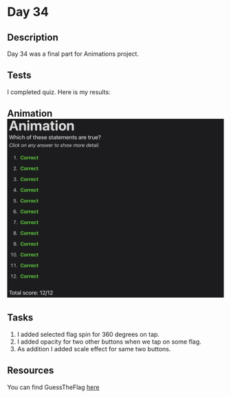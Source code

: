 # Day 34

## Description

Day 34 was a final part for Animations project.

## Tests

I completed quiz.
Here is my results:

**Animation**
![Animation tests result](/Resources/Day_34/Results/Animation.png)
------

## Tasks

1. I added selected flag spin for 360 degrees on tap.
2. I added opacity for two other buttons when we tap on some flag.
3. As addition I added scale effect for same two buttons.

## Resources

You can find GuessTheFlag [here](/Sources/GuessTheFlag/)